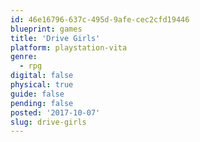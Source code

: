```yaml
---
id: 46e16796-637c-495d-9afe-cec2cfd19446
blueprint: games
title: 'Drive Girls'
platform: playstation-vita
genre:
  - rpg
digital: false
physical: true
guide: false
pending: false
posted: '2017-10-07'
slug: drive-girls
---
```

